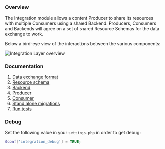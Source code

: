 ### Overview
The Integration module allows a content Producer to share its resources with multiple Consumers using a shared Backend.
Producers, Consumers and Backends will agree on a set of shared Resource Schemas for the data exchange to work.

Below a bird-eye view of the interactions between the various components:

![Integration Layer overview](https://www.drupal.org/files/project-images/integration-layer-1.png)

### Documentation
1. [Data exchange format](https://github.com/nuvoleweb/integration/wiki/1.-Data-exchange-format)
2. [Resource schema](https://github.com/nuvoleweb/integration/wiki/2.-Resource-schema)
3. [Backend](https://github.com/nuvoleweb/integration/wiki/3.-Backend)
4. [Producer](https://github.com/nuvoleweb/integration/wiki/4.-Producer)
5. [Consumer](https://github.com/nuvoleweb/integration/wiki/5.-Consumer)
6. [Stand alone migrations](https://github.com/nuvoleweb/integration/wiki/6.-Stand-alone-migrations)
7. [Run tests](https://github.com/nuvoleweb/integration/wiki/7.-Run-tests)

### Debug
Set the following value in your `settings.php` in order to get debug:
```php
$conf['integration_debug'] = TRUE;
```
